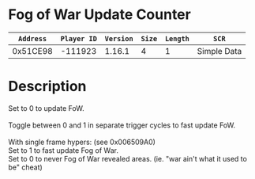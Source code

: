 # Fog of War Update Counter

| `Address` | `Player ID` | `Version` | `Size` | `Length` | `SCR` |
| ---------- | ----------- | --------- | ------ | -------- | ---- |
| 0x51CE98 | -111923 | 1.16.1 | 4 | 1 | Simple Data |

# Description

Set to 0 to update FoW.<br><br>Toggle between 0 and 1 in separate trigger cycles to fast update FoW.<br><br>With single frame hypers: (see 0x006509A0)<br>Set to 1 to fast update Fog of War.<br>Set to 0 to never Fog of War revealed areas. (ie. "war ain't what it used to be" cheat)